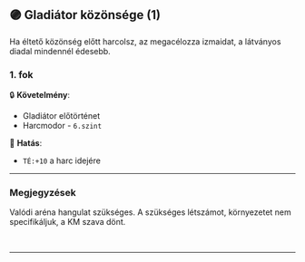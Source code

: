 ## 🟣 Gladiátor közönsége (1)

Ha éltető közönség előtt harcolsz, az megacélozza izmaidat, a látványos diadal mindennél édesebb.

### 1. fok

🔒 **Követelmény**:

- Gladiátor előtörténet
- Harcmodor - `6.szint`

🌟 **Hatás**:

-  `TÉ:+10` a harc idejére

---
### Megjegyzések

Valódi aréna hangulat szükséges. A szükséges létszámot, környezetet nem specifikáljuk, a KM szava dönt.

<br />

---
